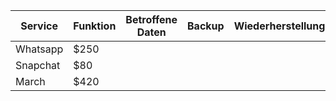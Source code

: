 | Service    | Funktion | Betroffene Daten | Backup | Wiederherstellung |
| -------- | ------- | -------- | -------- | -------- |
| Whatsapp  | $250   |
| Snapchat | $80     |
| March    | $420    |
